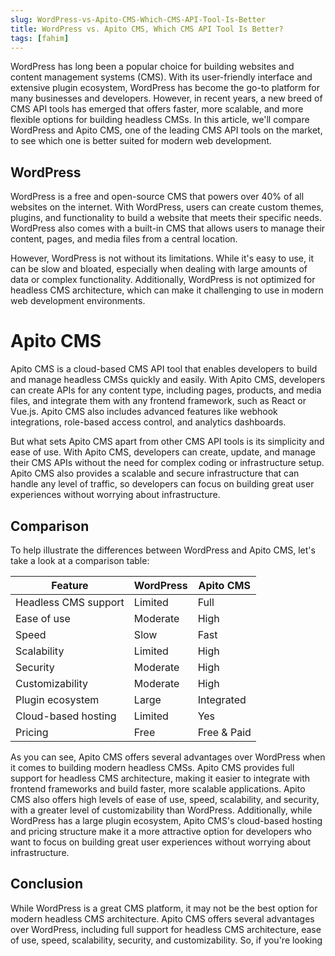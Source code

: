 ```yaml
---
slug: WordPress-vs-Apito-CMS-Which-CMS-API-Tool-Is-Better
title: WordPress vs. Apito CMS, Which CMS API Tool Is Better?
tags: [fahim]
---
```


WordPress has long been a popular choice for building websites and content management systems (CMS). With its user-friendly interface and extensive plugin ecosystem, WordPress has become the go-to platform for many businesses and developers. However, in recent years, a new breed of CMS API tools has emerged that offers faster, more scalable, and more flexible options for building headless CMSs. In this article, we'll compare WordPress and Apito CMS, one of the leading CMS API tools on the market, to see which one is better suited for modern web development.

<!-- truncate -->

## WordPress

WordPress is a free and open-source CMS that powers over 40% of all websites on the internet. With WordPress, users can create custom themes, plugins, and functionality to build a website that meets their specific needs. WordPress also comes with a built-in CMS that allows users to manage their content, pages, and media files from a central location.

However, WordPress is not without its limitations. While it's easy to use, it can be slow and bloated, especially when dealing with large amounts of data or complex functionality. Additionally, WordPress is not optimized for headless CMS architecture, which can make it challenging to use in modern web development environments.

# Apito CMS

Apito CMS is a cloud-based CMS API tool that enables developers to build and manage headless CMSs quickly and easily. With Apito CMS, developers can create APIs for any content type, including pages, products, and media files, and integrate them with any frontend framework, such as React or Vue.js. Apito CMS also includes advanced features like webhook integrations, role-based access control, and analytics dashboards.

But what sets Apito CMS apart from other CMS API tools is its simplicity and ease of use. With Apito CMS, developers can create, update, and manage their CMS APIs without the need for complex coding or infrastructure setup. Apito CMS also provides a scalable and secure infrastructure that can handle any level of traffic, so developers can focus on building great user experiences without worrying about infrastructure.

## Comparison

To help illustrate the differences between WordPress and Apito CMS, let's take a look at a comparison table:

| Feature	| WordPress	| Apito CMS |
| ------- | ------- | --------- |
| Headless CMS support |	Limited	 | Full |
| Ease of use | Moderate |	High |
| Speed	| Slow	| Fast |
| Scalability |	Limited	| High |
| Security |	Moderate	| High |
| Customizability |	Moderate |	High |
| Plugin ecosystem | Large | Integrated |
| Cloud-based hosting |	Limited |	Yes |
| Pricing |	Free |	Free & Paid |

As you can see, Apito CMS offers several advantages over WordPress when it comes to building modern headless CMSs. Apito CMS provides full support for headless CMS architecture, making it easier to integrate with frontend frameworks and build faster, more scalable applications. Apito CMS also offers high levels of ease of use, speed, scalability, and security, with a greater level of customizability than WordPress. Additionally, while WordPress has a large plugin ecosystem, Apito CMS's cloud-based hosting and pricing structure make it a more attractive option for developers who want to focus on building great user experiences without worrying about infrastructure.

## Conclusion

While WordPress is a great CMS platform, it may not be the best option for modern headless CMS architecture. Apito CMS offers several advantages over WordPress, including full support for headless CMS architecture, ease of use, speed, scalability, security, and customizability. So, if you're looking



